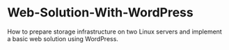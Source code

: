 # Web-Solution-With-WordPress
How to prepare storage infrastructure on two Linux servers and implement a basic web solution using WordPress.
